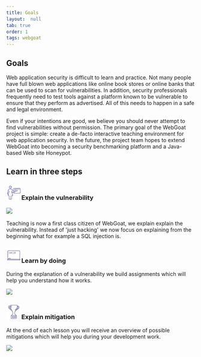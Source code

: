 ```yaml
---
title: Goals
layout:  null
tab: true
order: 1
tags: webgoat
---
```


## Goals

Web application security is difficult to learn and practice. Not many people have full blown web applications like 
online book stores or online banks that can be used to scan for vulnerabilities. In addition, security professionals 
frequently need to test tools against a platform known to be vulnerable to ensure that they perform as advertised. 
All of this needs to happen in a safe and legal environment.

Even if your intentions are good, we believe you should never attempt to find vulnerabilities without permission. 
The primary goal of the WebGoat project is simple: create a de-facto interactive teaching environment for web 
application security. In the future, the project team hopes to extend WebGoat into becoming a security benchmarking 
platform and a Java-based Web site Honeypot.

## Learn in three steps


<p> 
<h3><img src="assets/images/teach.png" width="8%" heigth="8%">Explain the vulnerability</h3>
</p>


![](https://webgoat.github.io/WebGoat/img/portfolio/lesson.png)

Teaching is now a first class citizen of WebGoat, we explain explain the vulnerability. Instead of 'just hacking' we now
focus on explaining from the beginning what for example a SQL injection is. 

<p> 
<h3><img src="assets/images/assignment.png" width="8%" heigth="8%">Learn by doing</h3>
</p>

During the explanation of a vulnerability we build assignments which will help you understand how it works.

![](https://webgoat.github.io/WebGoat/img/portfolio/assignment-example.png)


<p> 
<h3><img src="assets/images/mitigation.png" width="8%" heigth="8%">Explain mitigation</h3>
</p>

At the end of each lesson you will receive an overview of possible mitigations which will help you during your 
development work.

![](https://webgoat.github.io/WebGoat/img/portfolio/mitigation-example.png)




